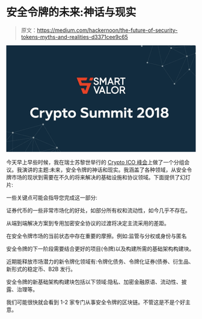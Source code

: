 # 安全令牌的未来:神话与现实

> 原文：<https://medium.com/hackernoon/the-future-of-security-tokens-myths-and-realities-d3371cee9c65>

![](img/99de72b8e0ddc1475bbf809c8b38130c.png)

今天早上早些时候，我在瑞士苏黎世举行的 [Crypto ICO 峰会](https://cryptosummit.smartvalor.com/)上做了一个分组会议。我演讲的主题:未来，安全令牌的神话和现实。我涵盖了各种领域，从安全令牌市场的现状到需要在不久的将来解决的基础设施和协议领域。下面提供了幻灯片:

一些关键点可能会指导您完成这一部分:

证券代币的一些非常市场化的好处，如部分所有权和流动性，如今几乎不存在。

从端到端解决方案到专用加密安全协议的过渡将决定主流采用的差距。

在安全令牌市场的当前状态中存在重要的摩擦。例如:监管与分权或身份与匿名

安全令牌的下一阶段需要结合更好的项目(令牌)以及构建所需的基础架构构建块。

近期能释放市场潜力的新令牌化领域有:令牌化债务、令牌化证券(债券、衍生品、新形式的稳定币、B2B 发行。

安全令牌的新基础架构构建块包括以下领域:隐私、加密金融原语、流动性、披露、治理等。

我们可能很快就会看到 1-2 家专门从事安全令牌的区块链。不管这是不是个好主意。